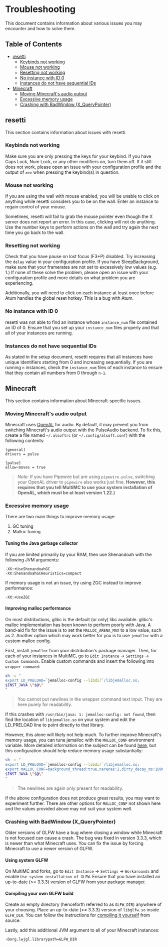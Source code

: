 # Troubleshooting

This document contains information about various issues you may encounter and
how to solve them.

## Table of Contents

- [resetti](#resetti)
  - [Keybinds not working](#keybinds-not-working)
  - [Mouse not working](#mouse-not-working)
  - [Resetting not working](#resetting-not-working)
  - [No instance with ID 0](#no-instance-with-id-0)
  - [Instances do not have sequential IDs](#instances-do-not-have-sequential-ids)
- [Minecraft](#minecraft)
  - [Moving Minecraft's audio output](#moving-minecrafts-audio-output)
  - [Excessive memory usage](#excessive-memory-usage)
  - [Crashing with BadWindow (X_QueryPointer)](#crashing-with-badwindow-x_querypointer)

## resetti

This section contains information about issues with resetti.

### Keybinds not working

Make sure you are only pressing the keys for your keybind. If you have Caps
Lock, Num Lock, or any other modifiers on, turn them off. If it still does not
work, please open an issue with your configuration profile and the output of
`xev` when pressing the keybind(s) in question.

### Mouse not working

If you are using the wall with mouse enabled, you will be unable to click on
anything while resetti considers you to be on the wall. Enter an instance to
regain control of your mouse.

Sometimes, resetti will fail to grab the mouse pointer even though the X server
does not report an error. In this case, clicking will not do anything. Use the
number keys to perform actions on the wall and try again the next time you go
back to the wall.

### Resetting not working

Check that you have pause on lost focus (F3+P) disabled. Try increasing the
`delay` value in your configuration profile. If you have SleepBackground, make
sure that your framerates are not set to excessively low values (e.g. 1.) If
none of these solve the problem, please open an issue with your configuration
profile and more details on what problem you are experiencing.

Additionally, you will need to click on each instance at least once before Atum
handles the global reset hotkey. This is a bug with Atum.

### No instance with ID 0

resetti was not able to find an instance whose `instance_num` file contained an
ID of 0. Ensure that you set up your `instance_num` files properly and that all
of your instances are running.

### Instances do not have sequential IDs

As stated in the setup document, resetti requires that all instances have unique
identifiers starting from 0 and increasing sequentially. If you are running `n`
instances, check the `instance_num` files of each instance to ensure that they
contain all numbers from 0 through `n-1`.

## Minecraft

This section contains information about Minecraft-specific issues.

### Moving Minecraft's audio output

Minecraft uses [OpenAL](https://www.openal.org/) for audio. By default, it may
prevent you from switching Minecraft's audio output with the PulseAudio backend.
To fix this, create a file named `~/.alsoftrc` (or `~/.config/alsoft.conf`) with
the following contents:

```
[general]
drivers = pulse

[pulse]
allow-moves = true
```

> *Note:* If you have Pipewire but are using `pipewire-pulse`, switching your
> OpenAL driver to `pipewire` also works just fine. **However, this requires
> that you tell MultiMC to use your system installation of OpenAL, which must
> be at least version 1.22.)**

### Excessive memory usage

There are two main things to improve memory usage:
1. GC tuning
2. Malloc tuning

#### Tuning the Java garbage collector

If you are limited primarily by your RAM, then use Shenandoah with the following
JVM arguments:

```
-XX:+UseShenandoahGC
-XX:ShenandoahGCHeuristics=compact
```

If memory usage is not an issue, try using ZGC instead to improve performance:

```
-XX:+UseZGC
```

#### Improving malloc performance

On most distributions, glibc is the default (or only) libc available. glibc's
malloc implementation has been known to perform poorly with Java. A band-aid
fix for the issue is to set the `MALLOC_ARENA_MAX` to a low value, such as 2.
Another option which may work better for you is to use `jemalloc` with a custom
malloc config.

First, install `jemalloc` from your distribution's package manager. Then, for
each of your instances in MultiMC, go to `Edit Instance` -> `Settings` ->
`Custom Commands`. Enable custom commands and insert the following into
`wrapper command`:

```sh
sh -c "
export LD_PRELOAD=`jemalloc-config --libdir`/libjemalloc.so;
$INST_JAVA \"$@\"
"
```

> You cannot put newlines in the wrapper command text input. They are here
> purely for readability.

If this crashes with `/usr/bin/java: 1: jemalloc-config: not found`, then find
the location of `libjemalloc.so` on your system and edit the LD_PRELOAD line
to point directly to that library.

However, this alone will likely not help much. To further improve Minecraft's
memory usage, you can tune jemalloc with the `MALLOC_CONF` environment variable.
More detailed information on the subject can be found [here](https://github.com/jemalloc/jemalloc/blob/dev/TUNING.md),
but this configuration should help reduce memory usage substantially:

```sh
sh -c "
export LD_PRELOAD=`jemalloc-config --libdir`/libjemalloc.so;
export MALLOC_CONF=background_thread:true,narenas:2,dirty_decay_ms:10000,muzzy_decay_ms:10000;
$INST_JAVA \"$@\"
"
```

> The newlines are again only present for readability.

If the above configuration does not produce great results, you may want to
experiment further. There are other options for `MALLOC_CONF` not shown here
and the values provided above may not suit your system well.

### Crashing with BadWindow (X_QueryPointer)

Older versions of GLFW have a bug where closing a window while Minecraft is
not focused can cause a crash. The bug was fixed in version 3.3.3, which is
newer than what Minecraft uses. You can fix the issue by forcing Minecraft to
use a newer version of GLFW.

#### Using system GLFW

On MultiMC and forks, go to `Edit Instance` -> `Settings` -> `Workarounds` and
enable `Use system installation of GLFW`. Ensure that you have installed an
up-to-date (>= 3.3.3) version of GLFW from your package manager.

#### Compiling your own GLFW build

Create an empty directory (henceforth referred to as `GLFW_DIR`) anywhere of
your choosing. Place an up-to-date (>= 3.3.3) version of `libglfw.so` inside
`GLFW_DIR`. You can follow the instructions for [compiling it yourself](https://https://www.glfw.org/docs/latest/compile.html)
from source.

Lastly, add this additional JVM argument to all of your Minecraft instances:

```
-Dorg.lwjgl.librarypath=GLFW_DIR
```
